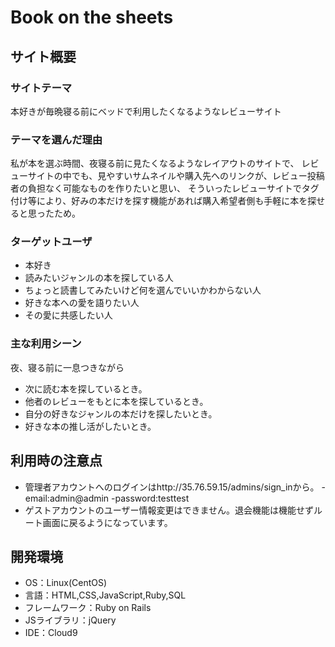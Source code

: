 # Book on the sheets

## サイト概要
### サイトテーマ
本好きが毎晩寝る前にベッドで利用したくなるようなレビューサイト

### テーマを選んだ理由
私が本を選ぶ時間、夜寝る前に見たくなるようなレイアウトのサイトで、
レビューサイトの中でも、見やすいサムネイルや購入先へのリンクが、レビュー投稿者の負担なく可能なものを作りたいと思い、
そういったレビューサイトでタグ付け等により、好みの本だけを探す機能があれば購入希望者側も手軽に本を探せると思ったため。

### ターゲットユーザ
- 本好き
- 読みたいジャンルの本を探している人
- ちょっと読書してみたいけど何を選んでいいかわからない人
- 好きな本への愛を語りたい人
- その愛に共感したい人

### 主な利用シーン
夜、寝る前に一息つきながら
- 次に読む本を探しているとき。
- 他者のレビューをもとに本を探しているとき。
- 自分の好きなジャンルの本だけを探したいとき。
- 好きな本の推し活がしたいとき。

## 利用時の注意点
- 管理者アカウントへのログインはhttp://35.76.59.15/admins/sign_inから。
    -email:admin@admin
    -password:testtest
- ゲストアカウントのユーザー情報変更はできません。退会機能は機能せずルート画面に戻るようになっています。


## 開発環境
- OS：Linux(CentOS)
- 言語：HTML,CSS,JavaScript,Ruby,SQL
- フレームワーク：Ruby on Rails
- JSライブラリ：jQuery
- IDE：Cloud9
